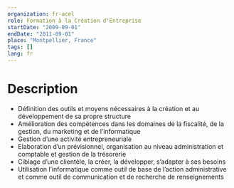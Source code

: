 ```yaml
---
organization: fr-acel
role: Formation à la Création d'Entreprise
startDate: "2009-09-01"
endDate: "2011-09-01"
place: "Montpellier, France"
tags: []
lang: fr
---
```


# Description

- Définition des outils et moyens nécessaires à la création et au développement de sa propre structure
- Amélioration des compétences dans les domaines de la fiscalité, de la gestion, du marketing et de l’informatique
- Gestion d’une activité entrepreneuriale
- Elaboration d’un prévisionnel, organisation au niveau administration et comptable et gestion de la trésorerie
- Ciblage d’une clientèle, la créer, la développer, s’adapter à ses besoins
- Utilisation l’informatique comme outil de base de l’action administrative et comme outil de communication et de recherche de renseignements

